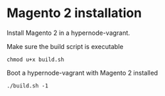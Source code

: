 Magento 2 installation
=================

Install Magento 2 in a hypernode-vagrant.

Make sure the build script is executable
```
chmod u+x build.sh
```

Boot a hypernode-vagrant with Magento 2 installed
```
./build.sh -1
```
